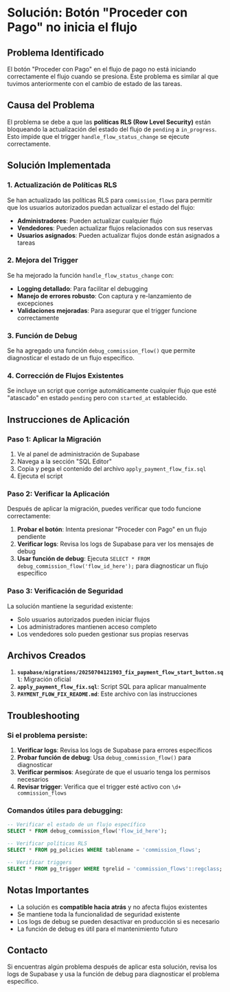 # Solución: Botón "Proceder con Pago" no inicia el flujo

## Problema Identificado

El botón "Proceder con Pago" en el flujo de pago no está iniciando correctamente el flujo cuando se presiona. Este problema es similar al que tuvimos anteriormente con el cambio de estado de las tareas.

## Causa del Problema

El problema se debe a que las **políticas RLS (Row Level Security)** están bloqueando la actualización del estado del flujo de `pending` a `in_progress`. Esto impide que el trigger `handle_flow_status_change` se ejecute correctamente.

## Solución Implementada

### 1. Actualización de Políticas RLS

Se han actualizado las políticas RLS para `commission_flows` para permitir que los usuarios autorizados puedan actualizar el estado del flujo:

- **Administradores**: Pueden actualizar cualquier flujo
- **Vendedores**: Pueden actualizar flujos relacionados con sus reservas
- **Usuarios asignados**: Pueden actualizar flujos donde están asignados a tareas

### 2. Mejora del Trigger

Se ha mejorado la función `handle_flow_status_change` con:

- **Logging detallado**: Para facilitar el debugging
- **Manejo de errores robusto**: Con captura y re-lanzamiento de excepciones
- **Validaciones mejoradas**: Para asegurar que el trigger funcione correctamente

### 3. Función de Debug

Se ha agregado una función `debug_commission_flow()` que permite diagnosticar el estado de un flujo específico.

### 4. Corrección de Flujos Existentes

Se incluye un script que corrige automáticamente cualquier flujo que esté "atascado" en estado `pending` pero con `started_at` establecido.

## Instrucciones de Aplicación

### Paso 1: Aplicar la Migración

1. Ve al panel de administración de Supabase
2. Navega a la sección "SQL Editor"
3. Copia y pega el contenido del archivo `apply_payment_flow_fix.sql`
4. Ejecuta el script

### Paso 2: Verificar la Aplicación

Después de aplicar la migración, puedes verificar que todo funcione correctamente:

1. **Probar el botón**: Intenta presionar "Proceder con Pago" en un flujo pendiente
2. **Verificar logs**: Revisa los logs de Supabase para ver los mensajes de debug
3. **Usar función de debug**: Ejecuta `SELECT * FROM debug_commission_flow('flow_id_here');` para diagnosticar un flujo específico

### Paso 3: Verificación de Seguridad

La solución mantiene la seguridad existente:

- Solo usuarios autorizados pueden iniciar flujos
- Los administradores mantienen acceso completo
- Los vendedores solo pueden gestionar sus propias reservas

## Archivos Creados

1. **`supabase/migrations/20250704121903_fix_payment_flow_start_button.sql`**: Migración oficial
2. **`apply_payment_flow_fix.sql`**: Script SQL para aplicar manualmente
3. **`PAYMENT_FLOW_FIX_README.md`**: Este archivo con las instrucciones

## Troubleshooting

### Si el problema persiste:

1. **Verificar logs**: Revisa los logs de Supabase para errores específicos
2. **Probar función de debug**: Usa `debug_commission_flow()` para diagnosticar
3. **Verificar permisos**: Asegúrate de que el usuario tenga los permisos necesarios
4. **Revisar trigger**: Verifica que el trigger esté activo con `\d+ commission_flows`

### Comandos útiles para debugging:

```sql
-- Verificar el estado de un flujo específico
SELECT * FROM debug_commission_flow('flow_id_here');

-- Verificar políticas RLS
SELECT * FROM pg_policies WHERE tablename = 'commission_flows';

-- Verificar triggers
SELECT * FROM pg_trigger WHERE tgrelid = 'commission_flows'::regclass;
```

## Notas Importantes

- La solución es **compatible hacia atrás** y no afecta flujos existentes
- Se mantiene toda la funcionalidad de seguridad existente
- Los logs de debug se pueden desactivar en producción si es necesario
- La función de debug es útil para el mantenimiento futuro

## Contacto

Si encuentras algún problema después de aplicar esta solución, revisa los logs de Supabase y usa la función de debug para diagnosticar el problema específico. 